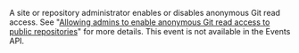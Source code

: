 A site or repository administrator enables or disables anonymous Git read access. See "[Allowing admins to enable anonymous Git read access to public repositories](/enterprise/admin/user-management/allowing-admins-to-enable-anonymous-git-read-access-to-public-repositories)" for more details. This event is not available in the Events API.